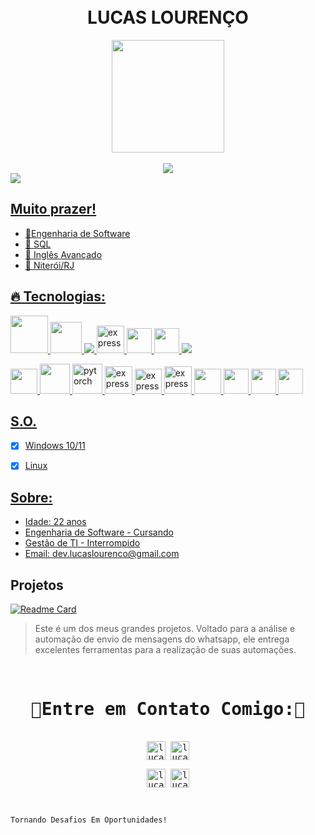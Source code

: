 <h1 align="center">
<br>LUCAS LOURENÇO
</h1>

  

<div align="center">
  
  <div>
  <a href="https://github.com/DevLucasLourenco">
    <img height="180em" src="https://github-readme-stats.vercel.app/api?username=DevLucasLourenco&show_icons=true&theme=dark&include_all_commits=true&count_private=true"/>    
    </div>
    
</br>
  
  <img src="https://github-readme-stats.vercel.app/api/top-langs/?username=DevLucasLourenco&theme=dark&layout=compact&exclude_repo=Python-SQL-AnaliseDeDadosComInteracaoBD,AnaliseGraficaRandomificada,TratamentoDePDF,Analise-RelacoesDeTabelas,AlliedWare,WaveFlow">
  
</div>


<div>
  <img src="https://visitor-badge.laobi.icu/badge?page_id=https://github.com/DevLucasLourenco/DevLucasLourenco">  
</div>


## Muito prazer!

- 📘Engenharia de Software
- 🏦 SQL
- 📖 Inglês Avançado 
- 🏡 Niterói/RJ

 ## 🔥 Tecnologias:

<p align="left"> 
  <img src="https://cdn.jsdelivr.net/gh/devicons/devicon@latest/icons/java/java-original-wordmark.svg" width="60" height="60"/>
  <img src="https://cdn.jsdelivr.net/gh/devicons/devicon@latest/icons/cplusplus/cplusplus-original.svg" width="50" height="50"/>
  <img src="https://img.icons8.com/color/48/000000/python.png"/>
  <img src="https://cdn.jsdelivr.net/gh/devicons/devicon/icons/go/go-original-wordmark.svg" alt="express" width="44" height="44"/>
  <img src="https://cdn.jsdelivr.net/gh/devicons/devicon@latest/icons/lua/lua-original.svg" width="40" height="40"/>
  <img src="https://cdn.jsdelivr.net/gh/devicons/devicon@latest/icons/visualbasic/visualbasic-original.svg" width="40" height="40"/>
  <img src="https://img.icons8.com/fluent/50/000000/mysql-logo.png"/>
          
    
          
</p>

<p align="left"> 
  <img src="https://cdn.jsdelivr.net/gh/devicons/devicon@latest/icons/notion/notion-original.svg" width="43" height="40"/>  
  <img src="https://cdn.jsdelivr.net/gh/devicons/devicon@latest/icons/apache/apache-original-wordmark.svg"  width="48" height="48"/>
  <img src="https://encrypted-tbn0.gstatic.com/images?q=tbn:ANd9GcToZuGFq2Tj9gvDP6Dm7w5TeYGrmCy0KOtwc8tvDsy606EmhjdsUZV_qx-RbQGhA-KDW3Y&usqp=CAU" alt="pytorch" width="48" height="48" />
  <img src="https://encrypted-tbn0.gstatic.com/images?q=tbn:ANd9GcRTQfO8XdRaElU-oiMX4jJFWjNO56ihBj8vLWl-8tZR0xFr4LL4nfzfXWLVCFeOjsGAZF4&usqp=CAU" alt="express" width="44" height="44"/>
  <img src="https://d11wkw82a69pyn.cloudfront.net/wm-reply/siteassets/images/power%20bi.png" alt="express" width="43" height="40" />
  <img src="https://pandas.pydata.org/static/img/pandas_mark.svg" alt="express" width="44" height="44"/>
  <img src="https://cdn.jsdelivr.net/gh/devicons/devicon/icons/selenium/selenium-original.svg"  width="43" height="40" />
  <img src="https://cdn.jsdelivr.net/gh/devicons/devicon@latest/icons/streamlit/streamlit-original.svg" width="40" height="40"/>
  <img src="https://cdn.jsdelivr.net/gh/devicons/devicon@latest/icons/vscode/vscode-original.svg" width="40" height="40"/>
  <img src="https://cdn.jsdelivr.net/gh/devicons/devicon@latest/icons/json/json-original.svg" width="40" height="40"/>
  
          
          
          
    
          
      
</p>          
     
      
## S.O.

- [x] Windows 10/11
- [x] Linux



## Sobre:

- Idade: 22 anos
- Engenharia de Software - Cursando 
- Gestão de TI - Interrompido
- Email: dev.lucaslourenco@gmail.com



## Projetos

[![Readme Card](https://github-readme-stats.vercel.app/api/pin/?username=DevLucasLourenco&repo=AllWhatsPy&theme=dark)](https://github.com/DevLucasLourenco/AllWhatsPy)
> Este é um dos meus grandes projetos. Voltado para a análise e automação de envio de mensagens do whatsapp, ele entrega excelentes ferramentas para a realização de suas automações.



</br>

<div>
<samp>
  <h1 align="center">🚨Entre em Contato Comigo:🚨</h1>
  <p align="center">
    <br/>
    <a href="https://www.linkedin.com/in/lucas-l-085587167/" target="blank"><img align="center"
       src="https://img.shields.io/badge/linkedin-%231DA1F2.svg?style=for-the-badge&logo=linkedin&logoColor=white"
       alt="lucas" height="30"/></a>
    <a href="https://www.facebook.com/lucas.lourenco.1276" target="blank"><img align="center"
       src="https://img.shields.io/badge/facebook-4267B2.svg?style=for-the-badge&logo=facebook&logoColor=white"
       alt="lucas" height="30"/></a>
  </p>
<p align="center">
    <a href="https://www.instagram.com/lucaslourencoo__/" target="blank"><img align="center"
       src="https://img.shields.io/badge/instagram-%23E4405F.svg?style=for-the-badge&logo=Instagram&logoColor=white"
       alt="lucas" height="30"/></a>
    <a href="https://wa.me/+5521959061623" target="blank"><img align="center"
       src="https://img.shields.io/badge/whatsapp-4B7F1.svg?style=for-the-badge&logo=whatsapp&logoColor=white"
       alt="lucas" height="30"/></a>

</samp>
</div>


</br>

```
Tornando Desafios Em Oportunidades!
```




